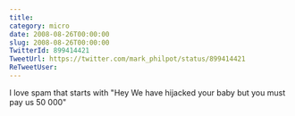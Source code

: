 ```yaml
---
title: 
category: micro
date: 2008-08-26T00:00:00
slug: 2008-08-26T00:00:00
TwitterId: 899414421
TweetUrl: https://twitter.com/mark_philpot/status/899414421
ReTweetUser: 
---
```


I love spam that starts with &quot;Hey We have hijacked your baby but you must pay us 50 000&quot;